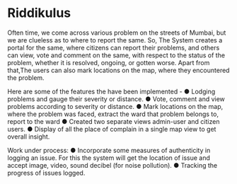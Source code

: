 # Riddikulus
Often time, we come across various problem on the streets of Mumbai, but we are clueless as to where to report the same.
So, The System creates a portal for the same, where citizens can report their problems, and others can view,
vote and comment on the same, with respect to the status of the problem, whether it is resolved, ongoing, or gotten worse.
Apart from that,The users can also mark locations on the map, where they encountered the problem.

Here are some of the features the have been implemented -
● Lodging problems and gauge their severity or distance.
● Vote, comment and view problems according to severity or distance.
● Mark locations on the map, where the problem was faced, extract the ward that problem belongs to, report to the ward
● Created two separate views admin-user and citizen users.
● Display of all the place of complain in a single map view to get overall insight.


Work under process:
● Incorporate some measures of authenticity in logging an issue.
  For this the system will get the location of issue and accept image, video, sound decibel (for noise pollution).
● Tracking the progress of issues logged.
